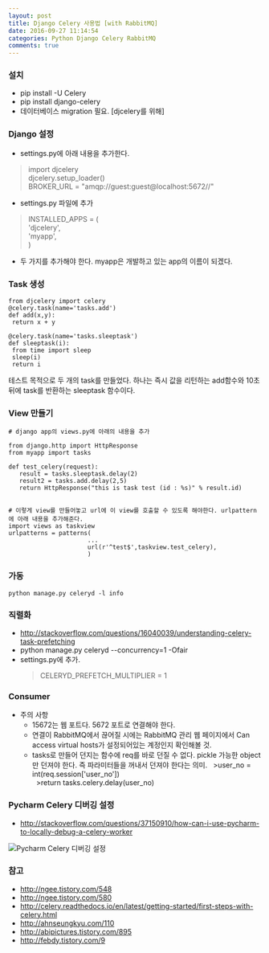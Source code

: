 ```yaml
---
layout: post
title: Django Celery 사용법 [with RabbitMQ]
date: 2016-09-27 11:14:54
categories: Python Django Celery RabbitMQ
comments: true
---
```

### 설치
* pip install -U Celery
* pip install django-celery
* 데이터베이스 migration 필요. [djcelery를 위해]

### Django 설정
* settings.py에 아래 내용을 추가한다.
>import djcelery  
>djcelery.setup_loader()  
>BROKER_URL = "amqp://guest:guest@localhost:5672//"
* settings.py 파일에 추가
>INSTALLED_APPS = (  
>'djcelery',  
>'myapp',  
>)
* 두 가지를 추가해야 한다. myapp은 개발하고 있는 app의 이름이 되겠다.

### Task 생성

    from djcelery import celery
    @celery.task(name='tasks.add')
    def add(x,y):
     return x + y

    @celery.task(name='tasks.sleeptask')
    def sleeptask(i):
     from time import sleep
     sleep(i)
     return i

테스트 목적으로 두 개의 task를 만들었다. 하나는 즉시 값을 리턴하는 add함수와 10초 뒤에 task를 반환하는 sleeptask 함수이다.

### View 만들기
    # django app의 views.py에 아래의 내용을 추가

    from django.http import HttpResponse  
    from myapp import tasks 

    def test_celery(request):  
       result = tasks.sleeptask.delay(2) 
       result2 = tasks.add.delay(2,5)  
       return HttpResponse("this is task test (id : %s)" % result.id)


    # 이렇게 view를 만들어놓고 url에 이 view를 호출할 수 있도록 해야한다. urlpattern에 아래 내용을 추가해준다.
    import views as taskview  
    urlpatterns = patterns(  
                          ...  
                          url(r'^test$',taskview.test_celery),  
                          )  

### 가동
    
    python manage.py celeryd -l info

### 직렬화
* http://stackoverflow.com/questions/16040039/understanding-celery-task-prefetching 
* python manage.py celeryd --concurrency=1 -Ofair
* settings.py에 추가.
    >CELERYD_PREFETCH_MULTIPLIER = 1

### Consumer
* 주의 사항
    * 15672는 웹 포트다. 5672 포트로 연결해야 한다.
    * 연결이 RabbitMQ에서 끊어질 시에는 RabbitMQ 관리 웹 페이지에서 Can access virtual hosts가 설정되어있는 계정인지 확인해볼 것.
    * tasks로 만들어 던지는 함수에 req를 바로 던질 수 없다. pickle 가능한 object만 던져야 한다. 즉 파라미터들을 꺼내서 던져야 한다는 의미.
      >user_no = int(req.session['user_no'])  
      >return tasks.celery.delay(user_no)
    
### Pycharm Celery 디버깅 설정
* http://stackoverflow.com/questions/37150910/how-can-i-use-pycharm-to-locally-debug-a-celery-worker 

![Pycharm Celery 디버깅 설정](/images/celery_debugging.jpg)

### 참고
* <http://ngee.tistory.com/548>
* <http://ngee.tistory.com/580>
* <http://celery.readthedocs.io/en/latest/getting-started/first-steps-with-celery.html>
* <http://ahnseungkyu.com/110>
* <http://abipictures.tistory.com/895>
* <http://febdy.tistory.com/9>